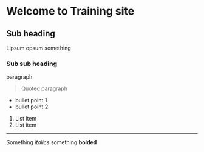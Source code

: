 # Welcome to Training site

## Sub heading

Lipsum opsum something

### Sub sub heading

paragraph

>Quoted paragraph

* bullet point 1
* bullet point 2

1. List item
2. List item

-----

Something *italics*
something **bolded**